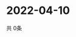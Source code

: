 # 2022-04-10
  共 0条

  <!-- BEGIN -->
  <!-- 最后更新时间Sun Apr 10 2022 10:05:25 GMT+0000 (Coordinated Universal Time) -->
  
  <!-- END -->
  
  